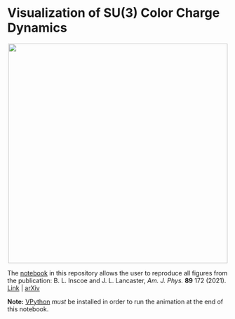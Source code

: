 # Visualization of SU(3) Color Charge Dynamics

<p align="center">
<img src="ColorDynamics.gif" width="500">
</p>

The [notebook](ColorChargeDynamicsNotebook.ipynb) in this repository allows the user to reproduce all figures from the publication: B. L. Inscoe and J. L. Lancaster, <i>Am. J. Phys.</i> <b>89</b> 172 (2021).<br>
[Link](https://aapt.scitation.org/doi/10.1119/10.0002004) | [arXiv](https://arxiv.org/abs/1907.12520) <p>
  
<b>Note:</b> [VPython](https://vpython.org/) <i>must</i> be installed in order to run the animation at the end of this notebook.
